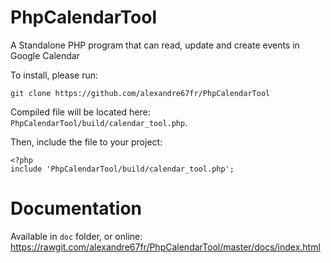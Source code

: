 # PhpCalendarTool
A Standalone PHP program that can read, update and create events in Google Calendar

To install, please run:
```
git clone https://github.com/alexandre67fr/PhpCalendarTool
```

Compiled file will be located here: `PhpCalendarTool/build/calendar_tool.php`.

Then, include the file to your project:

```
<?php
include 'PhpCalendarTool/build/calendar_tool.php';
```

# Documentation
Available in `doc` folder, or online: https://rawgit.com/alexandre67fr/PhpCalendarTool/master/docs/index.html
